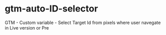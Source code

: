 # gtm-auto-ID-selector
GTM - Custom variable - Select Target Id from pixels where user navegate in Live version or Pre
